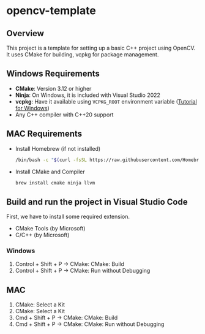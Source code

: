 # opencv-template

## Overview

This project is a template for setting up a basic C++ project using OpenCV. It uses CMake for building, vcpkg for package management.

## Windows Requirements

- **CMake**: Version 3.12 or higher
- **Ninja**: On Windows, it is included with Visual Studio 2022
- **vcpkg**: Have it available using `VCPKG_ROOT` environment variable ([Tutorial for Windows](https://learn.microsoft.com/en-us/vcpkg/get_started/get-started?pivots=shell-powershell))
- Any C++ compiler with C++20 support

## MAC Requirements

- Install Homebrew (if not installed)

  ```sh
  /bin/bash -c "$(curl -fsSL https://raw.githubusercontent.com/Homebrew/install/HEAD/install.sh)"
  ```

- Install CMake and Compiler

  ```sh
  brew install cmake ninja llvm
  ```

## Build and run the project in Visual Studio Code

First, we have to install some required extension.

- CMake Tools (by Microsoft)
- C/C++ (by Microsoft)

### Windows

1. Control + Shift + P -> CMake: CMake: Build
2. Control + Shift + P -> CMake: Run without Debugging

## MAC

1. CMake: Select a Kit
2. CMake: Select a Kit
3. Cmd + Shift + P -> CMake: CMake: Build
4. Cmd + Shift + P -> CMake: CMake: Run without Debugging
